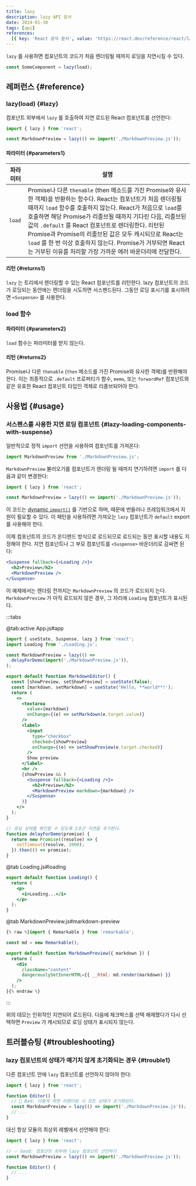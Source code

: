 ```yaml
---
title: lazy
description: lazy API 문서
date: 2024-01-30
tags: [api]
references:
  [{ key: 'React 공식 문서', value: 'https://react.dev/reference/react/lazy' }]
---
```


`lazy` 를 사용하면 컴포넌트의 코드가 처음 렌더링될 때까지 로딩을 지연시킬 수 있다.

```jsx
const SomeComponent = lazy(load);
```

## 레퍼런스 {#reference}

### lazy(load) {#lazy}

컴포넌트 외부에서 `lazy` 를 호출하여 지연 로드된 React 컴포넌트를 선언한다:

```jsx
import { lazy } from 'react';

const MarkdownPreview = lazy(() => import('./MarkdownPreview.js'));
```

#### 파라미터 {#parameters1}

| 파라미터 | 설명                                                                                                                                                                                                                                                                                                                                                                                                                                                                                                |
| -------- | --------------------------------------------------------------------------------------------------------------------------------------------------------------------------------------------------------------------------------------------------------------------------------------------------------------------------------------------------------------------------------------------------------------------------------------------------------------------------------------------------- |
| `load`   | Promise나 다른 `thenable` (then 메소드를 가진 Promise와 유사한 객체)을 반환하는 함수다. React는 컴포넌트가 처음 렌더링될 때까지 `load` 함수를 호출하지 않는다. React가 처음으로 `load`를 호출하면 해당 Promise가 리졸브될 때까지 기다린 다음, 리졸브된 값의 `.default` 를 React 컴포넌트로 렌더링한다. 리턴된 Promise과 Promise의 리졸브된 값은 모두 캐시되므로 React는 `load` 를 한 번 이상 호출하지 않는다. Promise가 거부되면 React는 거부된 이유를 처리할 가장 가까운 에러 바운더리에 전달한다. |

#### 리턴 {#returns1}

`lazy` 는 트리에서 렌더링할 수 있는 React 컴포넌트를 리턴한다. lazy 컴포넌트의 코드가 로딩되는 동안에는 렌더링을 시도하면 서스펜드된다. 그동안 로딩 표시기를 표시하려면 `<Suspense>` 를 사용한다.

### load 함수

#### 파라미터 {#parameters2}

`load` 함수는 파라미터를 받지 않는다.

#### 리턴 {#returns2}

Promise나 다른 `thenable` (`then` 메소드를 가진 Promise와 유사한 객체)를 반환해야 한다. 이는 최종적으로 `.default` 프로퍼티가 함수, `memo`, 또는 `forwardRef` 컴포넌트와 같은 유효한 React 컴포넌트 타입인 객체로 리졸브되어야 한다.

## 사용법 {#usage}

### 서스펜스를 사용한 지연 로딩 컴포넌트 {#lazy-loading-components-with-suspense}

일반적으로 정적 `import` 선언을 사용하여 컴포넌트를 가져온다:

```jsx
import MarkdownPreview from './MarkdownPreview.js';
```

`MarkdownPreview` 불러오기를 컴포넌트가 렌더링 될 때까지 연기하려면 `import` 를 다음과 같이 변경한다:

```jsx
import { lazy } from 'react';

const MarkdownPreview = lazy(() => import('./MarkdownPreview.js'));
```

이 코드는 [dynamic `import()`](https://developer.mozilla.org/en-US/docs/Web/JavaScript/Reference/Operators/import) 를 기반으로 하며, 때문에 번들러나 프레임워크에서 지원이 필요할 수 있다. 이 패턴을 사용하려면 가져오는 `lazy` 컴포넌트가 `default` export를 사용해야 한다.

이제 컴포넌트의 코드가 온디맨드 방식으로 로드되므로 로드되는 동안 표시할 내용도 지정해야 한다. 지연 컴포넌트나 그 부모 컴포넌트를 `<Suspense>` 바운더리로 감싸면 된다:

```jsx
<Suspense fallback={<Loading />}>
  <h2>Preview</h2>
  <MarkdownPreview />
</Suspense>
```

이 예제에서는 렌더링 전까지는 `MarkdownPreview` 의 코드가 로드되지 는다. `MarkdownPreview` 가 아직 로드되지 않은 경우, 그 자리에 `Loading` 컴포넌트가 표시된다.

:::tabs

@tab:active App.js#app

```jsx
import { useState, Suspense, lazy } from 'react';
import Loading from './Loading.js';

const MarkdownPreview = lazy(() =>
  delayForDemo(import('./MarkdownPreview.js')),
);

export default function MarkdownEditor() {
  const [showPreview, setShowPreview] = useState(false);
  const [markdown, setMarkdown] = useState('Hello, **world**!');
  return (
    <>
      <textarea
        value={markdown}
        onChange={(e) => setMarkdown(e.target.value)}
      />
      <label>
        <input
          type="checkbox"
          checked={showPreview}
          onChange={(e) => setShowPreview(e.target.checked)}
        />
        Show preview
      </label>
      <hr />
      {showPreview && (
        <Suspense fallback={<Loading />}>
          <h2>Preview</h2>
          <MarkdownPreview markdown={markdown} />
        </Suspense>
      )}
    </>
  );
}

// 로딩 상태를 확인할 수 있도록 2초간 지연을 추가한다.
function delayForDemo(promise) {
  return new Promise((resolve) => {
    setTimeout(resolve, 2000);
  }).then(() => promise);
}
```

@tab Loading.js#loading

```jsx
export default function Loading() {
  return (
    <p>
      <i>Loading...</i>
    </p>
  );
}
```

@tab MarkdownPreview.js#markdown-preview

```jsx
{% raw %}import { Remarkable } from 'remarkable';

const md = new Remarkable();

export default function MarkdownPreview({ markdown }) {
  return (
    <div
      className="content"
      dangerouslySetInnerHTML={{ __html: md.render(markdown) }}
    />
  );
}{% endraw %}
```

:::

위의 데모는 인위적인 지연되어 로드된다. 다음에 체크박스를 선택 해제했다가 다시 선택하면 `Preview` 가 캐시되므로 로딩 상태가 표시되지 않는다.

## 트러블슈팅 {#troubleshooting}

### lazy 컴포넌트의 상태가 예기치 않게 초기화되는 경우 {#trouble1}

다른 컴포넌트 안에 `lazy` 컴포넌트를 선언하지 않아야 한다:

```jsx
import { lazy } from 'react';

function Editor() {
  // 🔴 Bad: 이렇게 하면 리렌더링 시 모든 상태가 초기화된다.
  const MarkdownPreview = lazy(() => import('./MarkdownPreview.js'));
  // ...
}
```

대신 항상 모듈의 최상위 레벨에서 선언해야 한다:

```jsx
import { lazy } from 'react';

// ✅ Good: 컴포넌트 외부에 lazy 컴포넌트 선언하기
const MarkdownPreview = lazy(() => import('./MarkdownPreview.js'));

function Editor() {
  // ...
}
```
